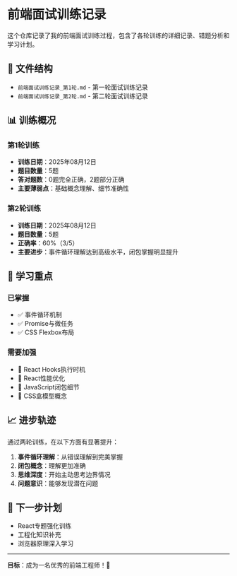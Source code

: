 # 前端面试训练记录

这个仓库记录了我的前端面试训练过程，包含了各轮训练的详细记录、错题分析和学习计划。

## 📁 文件结构

- `前端面试训练记录_第1轮.md` - 第一轮面试训练记录
- `前端面试训练记录_第2轮.md` - 第二轮面试训练记录

## 📊 训练概况

### 第1轮训练
- **训练日期**：2025年08月12日
- **题目数量**：5题
- **答对题数**：0题完全正确，2题部分正确
- **主要薄弱点**：基础概念理解、细节准确性

### 第2轮训练
- **训练日期**：2025年08月12日
- **题目数量**：5题
- **正确率**：60%（3/5）
- **主要进步**：事件循环理解达到高级水平，闭包掌握明显提升

## 🎯 学习重点

### 已掌握
- ✅ 事件循环机制
- ✅ Promise与微任务
- ✅ CSS Flexbox布局

### 需要加强
- 🔄 React Hooks执行时机
- 🔄 React性能优化
- 🔄 JavaScript闭包细节
- 🔄 CSS盒模型概念

## 📈 进步轨迹

通过两轮训练，在以下方面有显著提升：
1. **事件循环理解**：从错误理解到完美掌握
2. **闭包概念**：理解更加准确
3. **思维深度**：开始主动思考边界情况
4. **问题意识**：能够发现潜在问题

## 🚀 下一步计划

- React专题强化训练
- 工程化知识补充
- 浏览器原理深入学习

---

**目标**：成为一名优秀的前端工程师！💪